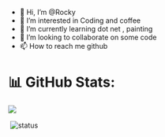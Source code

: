 - 👋 Hi, I’m @Rocky
- 👀 I’m interested in Coding and coffee
- 🌱 I’m currently learning dot net , painting
- 💞️ I’m looking to collaborate on some code
- 📫 How to reach me github

# 📊 GitHub Stats:

  ![](https://github-readme-stats.vercel.app/api/top-langs/?username=Rockyread&theme=city_light&hide_border=false&include_all_commits=true&count_private=true&layout=compact)


<p>&nbsp;<img align="center" src="https://github-readme-stats.vercel.app/api?username=Rockyread&show_icons=true&locale=en" alt="status" /></p>
<!---
Rockyread/Rockyread is a ✨ special ✨ repository because its `README.md` (this file) appears on your GitHub profile.
You can click the Preview link to take a look at your changes.
--->

